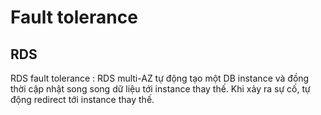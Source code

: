 # Fault tolerance  

## RDS  

RDS fault tolerance : RDS multi-AZ tự động tạo một DB instance và đồng thời cập nhật song song dữ liệu tới instance thay thế. Khi xảy ra sự cố, tự động redirect tới instance thay thế.  